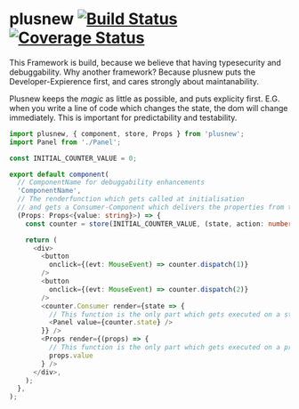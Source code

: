 # plusnew [![Build Status](https://api.travis-ci.org/plusnew/plusnew.svg?branch=master)](https://travis-ci.org/plusnew/plusnew) [![Coverage Status](https://coveralls.io/repos/github/plusnew/plusnew/badge.svg?branch=master)](https://coveralls.io/github/plusnew/plusnew)

This Framework is build, because we believe that having typesecurity and debuggability.
Why another framework? Because plusnew puts the Developer-Expierence first, and cares strongly about maintanability.

Plusnew keeps the *magic* as little as possible, and puts explicity first.
E.G. when you write a line of code which changes the state, the dom will change immediately. This is important for predictability and testability.

```ts
import plusnew, { component, store, Props } from 'plusnew';
import Panel from './Panel';

const INITIAL_COUNTER_VALUE = 0;

export default component(
  // ComponentName for debuggability enhancements
  'ComponentName',
  // The renderfunction which gets called at initialisation
  // and gets a Consumer-Component which delivers the properties from the parent
  (Props: Props<{value: string}>) => {
    const counter = store(INITIAL_COUNTER_VALUE, (state, action: number) => state + action);

    return (
      <div>
        <button
          onclick={(evt: MouseEvent) => counter.dispatch(1)}
        />
        <button
          onclick={(evt: MouseEvent) => counter.dispatch(2)}
        />
        <counter.Consumer render={state => {
          // This function is the only part which gets executed on a state change
          <Panel value={counter.state} />
        }} />
        <Props render={(props) => {
          // This function is the only part which gets executed on a property change
          props.value
        } />
      </div>,
    );
  },
);

```
